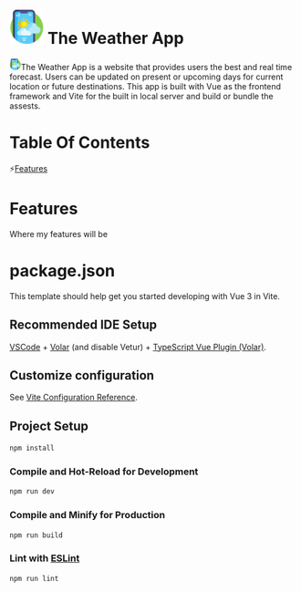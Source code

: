 <!-- First The App logo and This is where the name of the Website should be -->
# <img style="height: 60px;" src="/public/weather-app.png"> The Weather App
 
<!-- Underneath, we will have the description of our website, explaninng  -->
<img style="height: 20px;" src="/public/weather-app.png">The Weather App is a website that provides users the best and real time forecast. Users can be  updated on present or upcoming days for current location or future destinations.  This app is built with Vue as the frontend framework and Vite for the built in local server and build or bundle the assests.

 
<!-- here: have the table of contents: a logo infront the the name of content we show. -->
# Table Of Contents
⚡️[Features](https://github.com/tremitch504/The-Weather-App#features)



# Features

Where  my features will be

<!-- here: Show the website in full screen version screenshot

here: descriping a feature of using the weather App

here: a gif of the weather App using those features, example: searching for a City!

Here: We would display the Tech Stack and its logos!

Here explain what the tech was used for this website!

Here: we show the responsive ness video of the phone screen explaining we used Tailwind

Here: We have the documentation what have to be installed and files created in order to use that stack if needed.


Here: explaining the documentation of the Weather API we used! -->









# package.json

This template should help get you started developing with Vue 3 in Vite.

## Recommended IDE Setup

[VSCode](https://code.visualstudio.com/) + [Volar](https://marketplace.visualstudio.com/items?itemName=Vue.volar) (and disable Vetur) + [TypeScript Vue Plugin (Volar)](https://marketplace.visualstudio.com/items?itemName=Vue.vscode-typescript-vue-plugin).

## Customize configuration

See [Vite Configuration Reference](https://vitejs.dev/config/).

## Project Setup

```sh
npm install
```

### Compile and Hot-Reload for Development

```sh
npm run dev
```

### Compile and Minify for Production

```sh
npm run build
```

### Lint with [ESLint](https://eslint.org/)

```sh
npm run lint
```
